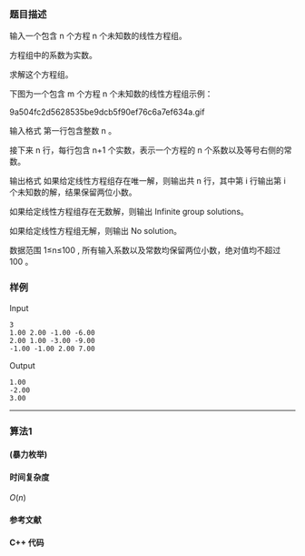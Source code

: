 ### 题目描述

输入一个包含  n  个方程  n  个未知数的线性方程组。

方程组中的系数为实数。

求解这个方程组。

下图为一个包含  m  个方程  n  个未知数的线性方程组示例：

9a504fc2d5628535be9dcb5f90ef76c6a7ef634a.gif

输入格式
第一行包含整数  n 。

接下来  n  行，每行包含  n+1  个实数，表示一个方程的  n  个系数以及等号右侧的常数。

输出格式
如果给定线性方程组存在唯一解，则输出共  n  行，其中第  i  行输出第  i  个未知数的解，结果保留两位小数。

如果给定线性方程组存在无数解，则输出 Infinite group solutions。

如果给定线性方程组无解，则输出 No solution。

数据范围
1≤n≤100 ,
所有输入系数以及常数均保留两位小数，绝对值均不超过  100 。

### 样例

Input

```
3
1.00 2.00 -1.00 -6.00
2.00 1.00 -3.00 -9.00
-1.00 -1.00 2.00 7.00
```

Output

```
1.00
-2.00
3.00
```

----------

### 算法1
#### (暴力枚举)


#### 时间复杂度

$O(n)$

#### 参考文献

#### C++ 代码

``` cpp

```